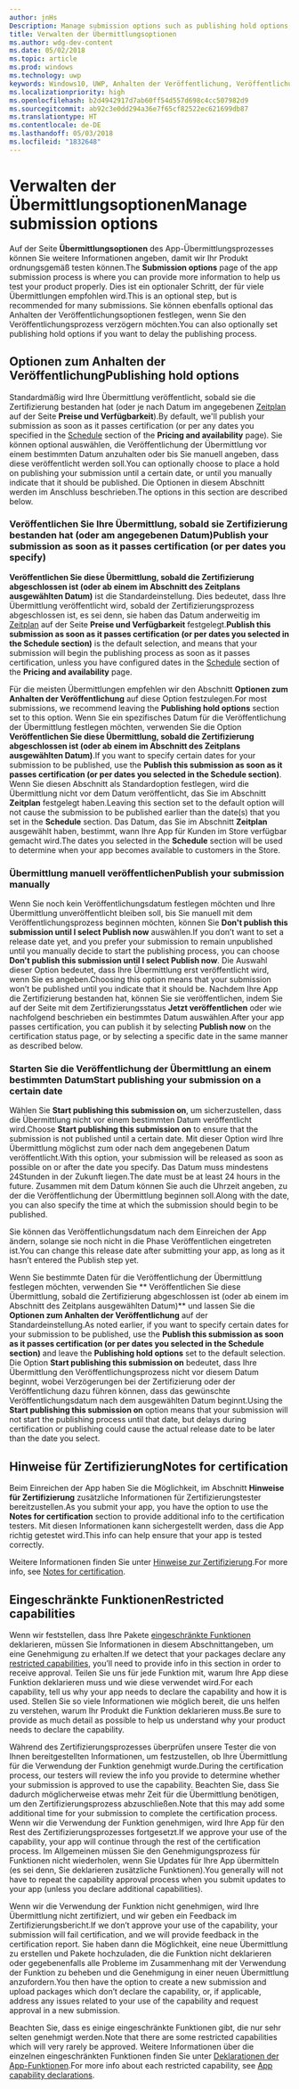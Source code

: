 ```yaml
---
author: jnHs
Description: Manage submission options such as publishing hold options, notes for certification, and more.
title: Verwalten der Übermittlungsoptionen
ms.author: wdg-dev-content
ms.date: 05/02/2018
ms.topic: article
ms.prod: windows
ms.technology: uwp
keywords: Windows10, UWP, Anhalten der Veröffentlichung, Veröffentlichungsdatum, Genehmigungsprozess für eingeschränkte Funktionen
ms.localizationpriority: high
ms.openlocfilehash: b2d4942917d7ab60ff54d557d698c4cc507982d9
ms.sourcegitcommit: ab92c3e0dd294a36e7f65cf82522ec621699db87
ms.translationtype: HT
ms.contentlocale: de-DE
ms.lasthandoff: 05/03/2018
ms.locfileid: "1832648"
---
```

# <a name="manage-submission-options"></a><span data-ttu-id="07317-103">Verwalten der Übermittlungsoptionen</span><span class="sxs-lookup"><span data-stu-id="07317-103">Manage submission options</span></span>

<span data-ttu-id="07317-104">Auf der Seite **Übermittlungsoptionen** des App-Übermittlungsprozesses können Sie weitere Informationen angeben, damit wir Ihr Produkt ordnungsgemäß testen können.</span><span class="sxs-lookup"><span data-stu-id="07317-104">The **Submission options** page of the app submission process is where you can provide more information to help us test your product properly.</span></span> <span data-ttu-id="07317-105">Dies ist ein optionaler Schritt, der für viele Übermittlungen empfohlen wird.</span><span class="sxs-lookup"><span data-stu-id="07317-105">This is an optional step, but is recommended for many submissions.</span></span> <span data-ttu-id="07317-106">Sie können ebenfalls optional das Anhalten der Veröffentlichungsoptionen festlegen, wenn Sie den Veröffentlichungsprozess verzögern möchten.</span><span class="sxs-lookup"><span data-stu-id="07317-106">You can also optionally set publishing hold options if you want to delay the publishing process.</span></span>


## <a name="publishing-hold-options"></a><span data-ttu-id="07317-107">Optionen zum Anhalten der Veröffentlichung</span><span class="sxs-lookup"><span data-stu-id="07317-107">Publishing hold options</span></span>

<span data-ttu-id="07317-108">Standardmäßig wird Ihre Übermittlung veröffentlicht, sobald sie die Zertifizierung bestanden hat (oder je nach Datum im angegebenen [Zeitplan](configure-precise-release-scheduling.md) auf der Seite **Preise und Verfügbarkeit**).</span><span class="sxs-lookup"><span data-stu-id="07317-108">By default, we'll publish your submission as soon as it passes certification (or per any dates you specified in the  [Schedule](configure-precise-release-scheduling.md) section of the **Pricing and availability** page).</span></span> <span data-ttu-id="07317-109">Sie können optional auswählen, die Veröffentlichung der Übermittlung vor einem bestimmten Datum anzuhalten oder bis Sie manuell angeben, dass diese veröffentlicht werden soll.</span><span class="sxs-lookup"><span data-stu-id="07317-109">You can optionally choose to place a hold on publishing your submission until a certain date, or until you manually indicate that it should be published.</span></span> <span data-ttu-id="07317-110">Die Optionen in diesem Abschnitt werden im Anschluss beschrieben.</span><span class="sxs-lookup"><span data-stu-id="07317-110">The options in this section are described below.</span></span>


### <a name="publish-your-submission-as-soon-as-it-passes-certification-or-per-dates-you-specify"></a><span data-ttu-id="07317-111">Veröffentlichen Sie Ihre Übermittlung, sobald sie Zertifizierung bestanden hat (oder am angegebenen Datum)</span><span class="sxs-lookup"><span data-stu-id="07317-111">Publish your submission as soon as it passes certification (or per dates you specify)</span></span>

<span data-ttu-id="07317-112">**Veröffentlichen Sie diese Übermittlung, sobald die Zertifizierung abgeschlossen ist (oder ab einem im Abschnitt des Zeitplans ausgewählten Datum)** ist die Standardeinstellung. Dies bedeutet, dass Ihre Übermittlung veröffentlicht wird, sobald der Zertifizierungsprozess abgeschlossen ist, es sei denn, sie haben das Datum anderweitig im [Zeitplan](configure-precise-release-scheduling.md) auf der Seite **Preise und Verfügbarkeit** festgelegt.</span><span class="sxs-lookup"><span data-stu-id="07317-112">**Publish this submission as soon as it passes certification (or per dates you selected in the Schedule section)** is the default selection, and means that your submission will begin the publishing process as soon as it passes certification, unless you have configured dates in the [Schedule](configure-precise-release-scheduling.md) section of the **Pricing and availability** page.</span></span>   

<span data-ttu-id="07317-113">Für die meisten Übermittlungen empfehlen wir den Abschnitt **Optionen zum Anhalten der Veröffentlichung** auf diese Option festzulegen.</span><span class="sxs-lookup"><span data-stu-id="07317-113">For most submissions, we recommend leaving the **Publishing hold options** section set to this option.</span></span> <span data-ttu-id="07317-114">Wenn Sie ein spezifisches Datum für die Veröffentlichung der Übermittlung festlegen möchten, verwenden Sie die Option **Veröffentlichen Sie diese Übermittlung, sobald die Zertifizierung abgeschlossen ist (oder ab einem im Abschnitt des Zeitplans ausgewählten Datum)**.</span><span class="sxs-lookup"><span data-stu-id="07317-114">If you want to specify certain dates for your submission to be published, use the **Publish this submission as soon as it passes certification (or per dates you selected in the Schedule section)**.</span></span> <span data-ttu-id="07317-115">Wenn Sie diesen Abschnitt als Standardoption festlegen, wird die Übermittlung nicht vor dem Datum veröffentlicht, das Sie im Abschnitt **Zeitplan** festgelegt haben.</span><span class="sxs-lookup"><span data-stu-id="07317-115">Leaving this section set to the default option will not cause the submission to be published earlier than the date(s) that you set in the **Schedule** section.</span></span> <span data-ttu-id="07317-116">Das Datum, das Sie im Abschnitt **Zeitplan** ausgewählt haben, bestimmt, wann Ihre App für Kunden im Store verfügbar gemacht wird.</span><span class="sxs-lookup"><span data-stu-id="07317-116">The dates you selected in the **Schedule** section will be used to determine when your app becomes available to customers in the Store.</span></span>


### <a name="publish-your-submission-manually"></a><span data-ttu-id="07317-117">Übermittlung manuell veröffentlichen</span><span class="sxs-lookup"><span data-stu-id="07317-117">Publish your submission manually</span></span>

<span data-ttu-id="07317-118">Wenn Sie noch kein Veröffentlichungsdatum festlegen möchten und Ihre Übermittlung unveröffentlicht bleiben soll, bis Sie manuell mit dem Veröffentlichungsprozess beginnen möchten, können Sie **Don't publish this submission until I select Publish now** auswählen.</span><span class="sxs-lookup"><span data-stu-id="07317-118">If you don’t want to set a release date yet, and you prefer your submission to remain unpublished until you manually decide to start the publishing process, you can choose **Don't publish this submission until I select Publish now**.</span></span> <span data-ttu-id="07317-119">Die Auswahl dieser Option bedeutet, dass Ihre Übermittlung erst veröffentlicht wird, wenn Sie es angeben.</span><span class="sxs-lookup"><span data-stu-id="07317-119">Choosing this option means that your submission won’t be published until you indicate that it should be.</span></span> <span data-ttu-id="07317-120">Nachdem Ihre App die Zertifizierung bestanden hat, können Sie sie veröffentlichen, indem Sie auf der Seite mit dem Zertifizierungsstatus **Jetzt veröffentlichen** oder wie nachfolgend beschrieben ein bestimmtes Datum auswählen.</span><span class="sxs-lookup"><span data-stu-id="07317-120">After your app passes certification, you can publish it by selecting **Publish now** on the certification status page, or by selecting a specific date in the same manner as described below.</span></span>


### <a name="start-publishing-your-submission-on-a-certain-date"></a><span data-ttu-id="07317-121">Starten Sie die Veröffentlichung der Übermittlung an einem bestimmten Datum</span><span class="sxs-lookup"><span data-stu-id="07317-121">Start publishing your submission on a certain date</span></span>

<span data-ttu-id="07317-122">Wählen Sie **Start publishing this submission on**, um sicherzustellen, dass die Übermittlung nicht vor einem bestimmten Datum veröffentlicht wird.</span><span class="sxs-lookup"><span data-stu-id="07317-122">Choose **Start publishing this submission on** to ensure that the submission is not published until a certain date.</span></span> <span data-ttu-id="07317-123">Mit dieser Option wird Ihre Übermittlung möglichst zum oder nach dem angegebenen Datum veröffentlicht.</span><span class="sxs-lookup"><span data-stu-id="07317-123">With this option, your submission will be released as soon as possible on or after the date you specify.</span></span> <span data-ttu-id="07317-124">Das Datum muss mindestens 24Stunden in der Zukunft liegen.</span><span class="sxs-lookup"><span data-stu-id="07317-124">The date must be at least 24 hours in the future.</span></span> <span data-ttu-id="07317-125">Zusammen mit dem Datum können Sie auch die Uhrzeit angeben, zu der die Veröffentlichung der Übermittlung beginnen soll.</span><span class="sxs-lookup"><span data-stu-id="07317-125">Along with the date, you can also specify the time at which the submission should begin to be published.</span></span> 

<span data-ttu-id="07317-126">Sie können das Veröffentlichungsdatum nach dem Einreichen der App ändern, solange sie noch nicht in die Phase Veröffentlichen eingetreten ist.</span><span class="sxs-lookup"><span data-stu-id="07317-126">You can change this release date after submitting your app, as long as it hasn’t entered the Publish step yet.</span></span> 
 
<span data-ttu-id="07317-127">Wenn Sie bestimmte Daten für die Veröffentlichung der Übermittlung festlegen möchten, verwenden Sie ** Veröffentlichen Sie diese Übermittlung, sobald die Zertifizierung abgeschlossen ist (oder ab einem im Abschnitt des Zeitplans ausgewählten Datum)** und lassen Sie die **Optionen zum Anhalten der Veröffentlichung** auf der Standardeinstellung.</span><span class="sxs-lookup"><span data-stu-id="07317-127">As noted earlier, if you want to specify certain dates for your submission to be published, use the **Publish this submission as soon as it passes certification (or per dates you selected in the Schedule section)** and leave the **Publishing hold options** set to the default selection.</span></span> <span data-ttu-id="07317-128">Die Option **Start publishing this submission on** bedeutet, dass Ihre Übermittlung den Veröffentlichungsprozess nicht vor diesem Datum beginnt, wobei Verzögerungen bei der Zertifizierung oder der Veröffentlichung dazu führen können, dass das gewünschte Veröffentlichungsdatum nach dem ausgewählten Datum beginnt.</span><span class="sxs-lookup"><span data-stu-id="07317-128">Using the **Start publishing this submission on** option means that your submission will not start the publishing process until that date, but delays during certification or publishing could cause the actual release date to be later than the date you select.</span></span> 


## <a name="notes-for-certification"></a><span data-ttu-id="07317-129">Hinweise für Zertifizierung</span><span class="sxs-lookup"><span data-stu-id="07317-129">Notes for certification</span></span>

<span data-ttu-id="07317-130">Beim Einreichen der App haben Sie die Möglichkeit, im Abschnitt **Hinweise für Zertifizierung** zusätzliche Informationen für Zertifizierungstester bereitzustellen.</span><span class="sxs-lookup"><span data-stu-id="07317-130">As you submit your app, you have the option to use the **Notes for certification** section to provide additional info to the certification testers.</span></span> <span data-ttu-id="07317-131">Mit diesen Informationen kann sichergestellt werden, dass die App richtig getestet wird.</span><span class="sxs-lookup"><span data-stu-id="07317-131">This info can help ensure that your app is tested correctly.</span></span> 

<span data-ttu-id="07317-132">Weitere Informationen finden Sie unter [Hinweise zur Zertifizierung](notes-for-certification.md).</span><span class="sxs-lookup"><span data-stu-id="07317-132">For more info, see [Notes for certification](notes-for-certification.md).</span></span>


## <a name="restricted-capabilities"></a><span data-ttu-id="07317-133">Eingeschränkte Funktionen</span><span class="sxs-lookup"><span data-stu-id="07317-133">Restricted capabilities</span></span>

<span data-ttu-id="07317-134">Wenn wir feststellen, dass Ihre Pakete [eingeschränkte Funktionen](../packaging/app-capability-declarations.md#special-and-restricted-capabilities) deklarieren, müssen Sie Informationen in diesem Abschnittangeben, um eine Genehmigung zu erhalten.</span><span class="sxs-lookup"><span data-stu-id="07317-134">If we detect that your packages declare any [restricted capabilities](../packaging/app-capability-declarations.md#special-and-restricted-capabilities), you’ll need to provide info in this section in order to receive approval.</span></span> <span data-ttu-id="07317-135">Teilen Sie uns für jede Funktion mit, warum Ihre App diese Funktion deklarieren muss und wie diese verwendet wird.</span><span class="sxs-lookup"><span data-stu-id="07317-135">For each capability, tell us why your app needs to declare the capability and how it is used.</span></span> <span data-ttu-id="07317-136">Stellen Sie so viele Informationen wie möglich bereit, die uns helfen zu verstehen, warum Ihr Produkt die Funktion deklarieren muss.</span><span class="sxs-lookup"><span data-stu-id="07317-136">Be sure to provide as much detail as possible to help us understand why your product needs to declare the capability.</span></span> 

<span data-ttu-id="07317-137">Während des Zertifizierungsprozesses überprüfen unsere Tester die von Ihnen bereitgestellten Informationen, um festzustellen, ob Ihre Übermittlung für die Verwendung der Funktion genehmigt wurde.</span><span class="sxs-lookup"><span data-stu-id="07317-137">During the certification process, our testers will review the info you provide to determine whether your submission is approved to use the capability.</span></span> <span data-ttu-id="07317-138">Beachten Sie, dass Sie dadurch möglicherweise etwas mehr Zeit für die Übermittlung benötigen, um den Zertifizierungsprozess abzuschließen.</span><span class="sxs-lookup"><span data-stu-id="07317-138">Note that this may add some additional time for your submission to complete the certification process.</span></span> <span data-ttu-id="07317-139">Wenn wir die Verwendung der Funktion genehmigen, wird Ihre App für den Rest des Zertifizierungsprozesses fortgesetzt.</span><span class="sxs-lookup"><span data-stu-id="07317-139">If we approve your use of the capability, your app will continue through the rest of the certification process.</span></span> <span data-ttu-id="07317-140">Im Allgemeinen müssen Sie den Genehmigungsprozess für Funktionen nicht wiederholen, wenn Sie Updates für Ihre App übermitteln (es sei denn, Sie deklarieren zusätzliche Funktionen).</span><span class="sxs-lookup"><span data-stu-id="07317-140">You generally will not have to repeat the capability approval process when you submit updates to your app (unless you declare additional capabilities).</span></span> 

<span data-ttu-id="07317-141">Wenn wir die Verwendung der Funktion nicht genehmigen, wird Ihre Übermittlung nicht zertifiziert, und wir geben ein Feedback im Zertifizierungsbericht.</span><span class="sxs-lookup"><span data-stu-id="07317-141">If we don’t approve your use of the capability, your submission will fail certification, and we will provide feedback in the certification report.</span></span> <span data-ttu-id="07317-142">Sie haben dann die Möglichkeit, eine neue Übermittlung zu erstellen und Pakete hochzuladen, die die Funktion nicht deklarieren oder gegebenenfalls alle Probleme im Zusammenhang mit der Verwendung der Funktion zu beheben und die Genehmigung in einer neuen Übermittlung anzufordern.</span><span class="sxs-lookup"><span data-stu-id="07317-142">You then have the option to create a new submission and upload packages which don’t declare the capability, or, if applicable, address any issues related to your use of the capability and request approval in a new submission.</span></span>

<span data-ttu-id="07317-143">Beachten Sie, dass es einige eingeschränkte Funktionen gibt, die nur sehr selten genehmigt werden.</span><span class="sxs-lookup"><span data-stu-id="07317-143">Note that there are some restricted capabilities which will very rarely be approved.</span></span> <span data-ttu-id="07317-144">Weitere Informationen über die einzelnen eingeschränkten Funktionen finden Sie unter [Deklarationen der App-Funktionen](../packaging/app-capability-declarations.md#special-and-restricted-capabilities).</span><span class="sxs-lookup"><span data-stu-id="07317-144">For more info about each restricted capability, see [App capability declarations](../packaging/app-capability-declarations.md#special-and-restricted-capabilities).</span></span>

